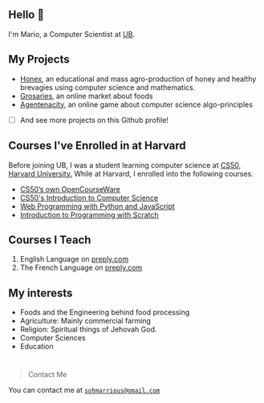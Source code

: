 ## Hello 👋
I'm Mario, a Computer Scientist at [UB](https://ubuea.cm).

## My Projects
- [Honex](https://honex.com), an educational and mass agro-production of honey and healthy brevagies using computer science and mathematics.
- [Grosaries](https://grocery.com), an online market about foods
- [Agentenacity](https://agentcalcul.com), an online game about computer science algo-principles
- [ ] And see more projects on this Github profile!

## Courses I've Enrolled in at Harvard
<p><data> Before joining UB, I was a student learning computer science at
<a href="https://cs50.harvard.edu">CS50, Harvard University.</a> While at Harvard, I enrolled into the following courses.</data>
<br>

- <a href="https://cs50.harvard.edu/x/2022/">CS50’s own OpenCourseWare</a>
- <a href="https://cs50.harvard.edu/x/2022/notes/0/">CS50's Introduction to Computer Science</a>
- <a href= "https://cs50.harvard.edu/web/2020/">Web Programming with Python and JavaScript</a>
- <a href="https://cs50.harvard.edu/scratch/2021/">Introduction to Programming with Scratch</a>



## Courses I Teach
1. English Language on [preply.com](https://preply.com/en/tutor/950645/?pref=MjQyODcyOA==&id=1659842056.173593)
2. The French Language on [preply.com](https://preply.com/en/tutor/950645/?pref=MjQyODcyOA==&id=1659842056.173593)

## My interests

- Foods and the Engineering behind food processing
- Agriculture: Mainly commercial farming
- Religion: Spiritual things of Jehovah God.
- Computer Sciences
- Education

# 
  
> Contact Me

You can contact me at [`sohmarrious@gmail.com`](mailto:sohmarrious@gmail.com)
